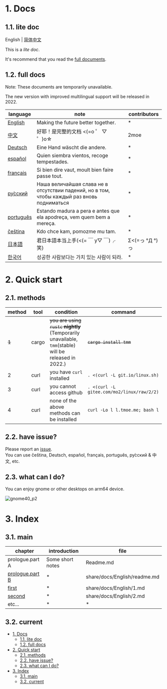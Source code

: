 # 1. Docs

## 1.1. lite doc

English | [简体中文](./share/docs/中文/lite.md)

This is a _lite doc_.

It's recommend that you read the [full documents](./share/docs/readme.md).

## 1.2. full docs

Note: These documents are temporarily unavailable.

The new version with improved multilingual support will be released in 2022.

| language                                      | note                                                                                                           | contributors   |
| --------------------------------------------- | -------------------------------------------------------------------------------------------------------------- | -------------- |
| [English](./share/docs/English/readme.md)     | Making the future better together.                                                                             | \*             |
| [中文](./share/docs/中文/readme.md)           | 好耶！是完整的文档 <(=o ゜ ▽ ゜)o☆ <!-- 你好，謝謝，小籠包，再見 -->                                           | 2moe           |
| [Deutsch](./share/docs/Deutsch/readme.md)     | Eine Hand wäscht die andere. <!-- nicht verfügbar -->                                                          | \*             |
| [español](./share/docs/español/readme.md)     | Quien siembra vientos, recoge tempestades. <!-- no disponible-->                                               | \*             |
| [français](./share/docs/français/readme.md)   | Si bien dire vaut, moult bien faire passe tout. <!-- non disponible -->                                        | \*             |
| [ру́сский](./share/docs/ру́сский/readme.md)     | Наша величайшая слава не в отсутствии падений, но в том, чтобы каждый раз вновь подниматься<!-- недоступен --> | \*             |
| [português](./share/docs/português/readme.md) | Estando madura a pera e antes que ela apodreça, vem quem bem a mereça. <!-- não disponível   -->               | \*             |
| [čeština](./share/docs/čeština/readme.md)     | Kdo chce kam, pomozme mu tam.<!-- není dostupný -->                                                            | \*             |
| [日本語](./share/docs/日本語/readme.md)       | 君日本語本当上手(<(= ￣ y▽ ￣)╭ 笑)                                                                            | Σ<(=っ °Д °)っ |
| [한국어](./share/docs/한국어/readme.md)       | 성공한 사람보다는 가치 있는 사람이 되라.                                                                       | \*             |

<!-- | [繁體/正體中文](./share/docs/漢語/readme.md)  | ~~這裡面有很多“好康”的東西~~        | \*             | -->

# 2. Quick start

## 2.1. methods

| method | tool  | condition                                                                                                | command                                    |
| ------ | ----- | -------------------------------------------------------------------------------------------------------- | ------------------------------------------ |
| ~~1~~  | cargo | ~~you are using `rustc` **nightly**~~ (Temporarily unavailable, `tmm`(stable) will be released in 2022.) | ~~`cargo install tmm`~~                    |
| 2      | curl  | you have `curl` installed                                                                                | `. <(curl -L git.io/linux.sh)`             |
| 3      | curl  | you cannot access github                                                                                 | `. <(curl -L gitee.com/mo2/linux/raw/2/2)` |
| 4      | curl  | none of the above methods can be installed                                                               | `curl -Lo l l.tmoe.me; bash l`             |

<!-- | 1      | cargo | you have `cargo` installed        | `cargo install tmoe`            | -->

## 2.2. have issue?

Please report an [issue](https://github.com/2moe/tmoe-linux/issues/new/choose).  
You can use čeština, Deutsch, español, français, português, ру́сский & 中文, etc.

## 2.3. what can I do?

You can enjoy gnome or other desktops on arm64 device.

![gnome40_p2](https://images.gitee.com/uploads/images/2021/0806/224423_fa8285a5_5617340.png "Screenshot_20210806-222714.png")

# 3. Index

## 3.1. main

| chapter                                           | introduction     | file                         |
| ------------------------------------------------- | ---------------- | ---------------------------- |
| prologue.part A                                   | Some short notes | Readme.md                    |
| [prologue.part B](./share/docs/English/readme.md) | \*               | share/docs/English/readme.md |
| [first](./share/docs/English/1.md)                | \*               | share/docs/English/1.md      |
| [second](./share/docs/English/2.md)               | \*               | share/docs/English/2.md      |
| etc...                                            | \*               | \*                           |

## 3.2. current

- [1. Docs](#1-docs)
  - [1.1. lite doc](#11-lite-doc)
  - [1.2. full docs](#12-full-docs)
- [2. Quick start](#2-quick-start)
  - [2.1. methods](#21-methods)
  - [2.2. have issue?](#22-have-issue)
  - [2.3. what can I do?](#23-what-can-i-do)
- [3. Index](#3-index)
  - [3.1. main](#31-main)
  - [3.2. current](#32-current)
